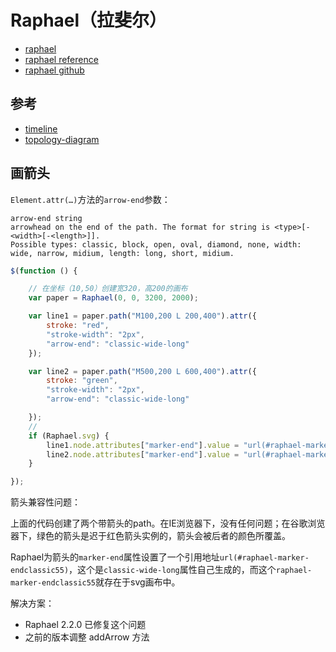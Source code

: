 # Raphael（拉斐尔）

+ [raphael](http://dmitrybaranovskiy.github.io/raphael/)
+ [raphael reference](http://dmitrybaranovskiy.github.io/raphael/reference.html)
+ [raphael github](https://github.com/DmitryBaranovskiy/raphael)

## 参考

+ [timeline](https://github.com/huang-qing/timeline)
+ [topology-diagram](https://github.com/huang-qing/topology-diagram)


## 画箭头 

`Element.attr(…)`方法的`arrow-end`参数：

~~~
arrow-end string  
arrowhead on the end of the path. The format for string is <type>[-<width>[-<length>]].   
Possible types: classic, block, open, oval, diamond, none, width: wide, narrow, midium, length: long, short, midium.
~~~


~~~javascript
$(function () {

    // 在坐标（10,50）创建宽320，高200的画布  
    var paper = Raphael(0, 0, 3200, 2000);

    var line1 = paper.path("M100,200 L 200,400").attr({
        stroke: "red",
        "stroke-width": "2px",
        "arrow-end": "classic-wide-long"
    });

    var line2 = paper.path("M500,200 L 600,400").attr({
        stroke: "green",
        "stroke-width": "2px",
        "arrow-end": "classic-wide-long"

    });
    //
    if (Raphael.svg) {
        line1.node.attributes["marker-end"].value = "url(#raphael-marker-endclassic-" + "red" + ")";
        line2.node.attributes["marker-end"].value = "url(#raphael-marker-endclassic-" + "green" + ")";
    }

});
~~~

箭头兼容性问题：

上面的代码创建了两个带箭头的path。在IE浏览器下，没有任何问题；在谷歌浏览器下，绿色的箭头是迟于红色箭头实例的，箭头会被后者的颜色所覆盖。

Raphael为箭头的`marker-end`属性设置了一个引用地址`url(#raphael-marker-endclassic55)`，这个是`classic-wide-long`属性自己生成的，而这个`raphael-marker-endclassic55`就存在于svg画布中。

解决方案：
+ Raphael 2.2.0 已修复这个问题
+ 之前的版本调整 addArrow 方法




